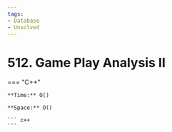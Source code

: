 ```yaml
---
tags:
- Database
- Unsolved
---
```



# 512. Game Play Analysis II

=== "C++"

    **Time:** O()

    **Space:** O()

    ``` c++
    ```